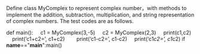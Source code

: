 Define class MyComplex to represent complex number，with methods to implement 
the addition, subtraction, multiplication, and string representation of complex numbers. 
The test codes are as follows.

def main():
    c1 = MyComplex(3,-5)
    c2 = MyComplex(2,3)
    print(c1,c2)
    print(‘c1+c2=’, c1+c2)   
    print(‘c1-c2=’, c1-c2)
    print(‘c1*c2=’, c1*c2)
if __name__=="__main__":main()
